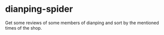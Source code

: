 dianping-spider
===============

Get some reviews of some members of dianping and sort by the mentioned times of the shop.
